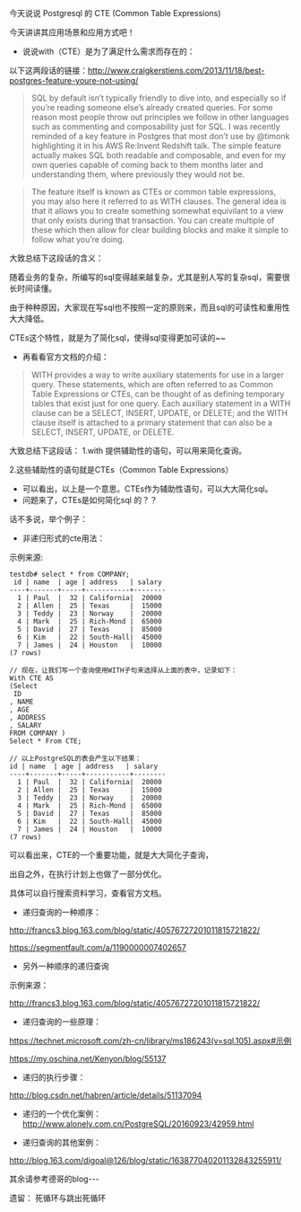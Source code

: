 今天说说 Postgresql 的 CTE (Common Table Expressions)

今天讲讲其应用场景和应用方式吧！

- 说说with（CTE）是为了满足什么需求而存在的：

以下这两段话的链接：http://www.craigkerstiens.com/2013/11/18/best-postgres-feature-youre-not-using/
>SQL by default isn’t typically friendly to dive into, and especially so if you’re reading someone else’s already created queries. For some reason most people throw out principles we follow in other languages such as commenting and composability just for SQL. I was recently reminded of a key feature in Postgres that most don’t use by @timonk highlighting it in his AWS Re:Invent Redshift talk. The simple feature actually makes SQL both readable and composable, and even for my own queries capable of coming back to them months later and understanding them, where previously they would not be.



>The feature itself is known as CTEs or common table expressions, you may also here it referred to as WITH clauses. The general idea is that it allows you to create something somewhat equivilant to a view that only exists during that transaction. You can create multiple of these which then allow for clear building blocks and make it simple to follow what you’re doing.

大致总结下这段话的含义：

随着业务的复杂，所编写的sql变得越来越复杂，尤其是别人写的复杂sql，需要很长时间读懂。

由于种种原因，大家现在写sql也不按照一定的原则来，而且sql的可读性和重用性大大降低。

CTEs这个特性，就是为了简化sql，使得sql变得更加可读的~~



- 再看看官方文档的介绍：

>WITH provides a way to write auxiliary statements for use in a larger query. 
These statements, which are often referred to as Common Table Expressions or CTEs,
can be thought of as defining temporary tables that exist just for one query.
Each auxiliary statement in a WITH clause can be a SELECT, INSERT, UPDATE, or DELETE; 
and the WITH clause itself is attached to a primary statement that can also be a SELECT, INSERT, UPDATE, or DELETE.

大致总结下这段话：
1.with 提供辅助性的语句，可以用来简化查询。

2.这些辅助性的语句就是CTEs（Common Table Expressions）

- 可以看出，以上是一个意思。CTEs作为辅助性语句，可以大大简化sql。
- 问题来了，CTEs是如何简化sql 的？？

话不多说，举个例子：

- 非递归形式的cte用法：

示例来源:

```
testdb# select * from COMPANY;
 id | name  | age | address   | salary
----+-------+-----+-----------+--------
  1 | Paul  |  32 | California|  20000
  2 | Allen |  25 | Texas     |  15000
  3 | Teddy |  23 | Norway    |  20000
  4 | Mark  |  25 | Rich-Mond |  65000
  5 | David |  27 | Texas     |  85000
  6 | Kim   |  22 | South-Hall|  45000
  7 | James |  24 | Houston   |  10000
(7 rows)
  
// 现在，让我们写一个查询使用WITH子句来选择从上面的表中，记录如下：
With CTE AS
(Select
 ID
, NAME
, AGE
, ADDRESS
, SALARY
FROM COMPANY )
Select * From CTE; 

// 以上PostgreSQL的表会产生以下结果： 
id | name  | age | address   | salary
----+-------+-----+-----------+--------
  1 | Paul  |  32 | California|  20000
  2 | Allen |  25 | Texas     |  15000
  3 | Teddy |  23 | Norway    |  20000
  4 | Mark  |  25 | Rich-Mond |  65000
  5 | David |  27 | Texas     |  85000
  6 | Kim   |  22 | South-Hall|  45000
  7 | James |  24 | Houston   |  10000
(7 rows)

```
可以看出来，CTE的一个重要功能，就是大大简化子查询，

出自之外，在执行计划上也做了一部分优化。

具体可以自行搜索资料学习，查看官方文档。

- 递归查询的一种顺序：

http://francs3.blog.163.com/blog/static/40576727201011815721822/

https://segmentfault.com/a/1190000007402657


- 另外一种顺序的递归查询

示例来源：

http://francs3.blog.163.com/blog/static/40576727201011815721822/

- 递归查询的一些原理：

https://technet.microsoft.com/zh-cn/library/ms186243(v=sql.105).aspx#示例

https://my.oschina.net/Kenyon/blog/55137

- 递归的执行步骤：

http://blog.csdn.net/habren/article/details/51137094

- 递归的一个优化案例：
http://www.alonely.com.cn/PostgreSQL/20160923/42959.html

- 递归查询的其他案例：

http://blog.163.com/digoal@126/blog/static/163877040201132843255911/

其余请参考德哥的blog---




遗留： 死循环与跳出死循环
